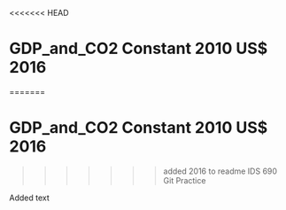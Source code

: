 <<<<<<< HEAD
# GDP_and_CO2 Constant 2010 US$ 2016
=======
# GDP_and_CO2 Constant 2010 US$ 2016
>>>>>>> added 2016 to readme
IDS 690 Git Practice

Added text